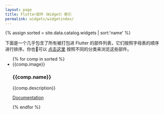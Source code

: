 ```yaml
---
layout: page
title: Flutter部件（Widget）索引
permalink: widgets/widgetindex/
---
```

{% assign sorted = site.data.catalog.widgets | sort:'name' %}
<div class="catalog">
    <div class="category-description"><p>下面是一个几乎包含了所有被打包进 Flutter 的部件列表，它们按照字母表的顺序进行排序。你也可以 <a href="/widgets">点击这里</a> 按照不同的分类来浏览这些部件。</p></div>
    <ul class="cards">
        {% for comp in sorted %}
        <li class="cards__item">
            <div class="catalog-entry">
                <div class="catalog-image-holder">{{comp.image}}</div>
                <h3>{{comp.name}}</h3>
                <p class="scrollable-description"> {{comp.description}} </p>
                <p><a href="{{comp.link}}">Documentation</a></p><div class="clear"></div>
            </div>
        </li>
        {% endfor %}
    </ul>
</div>